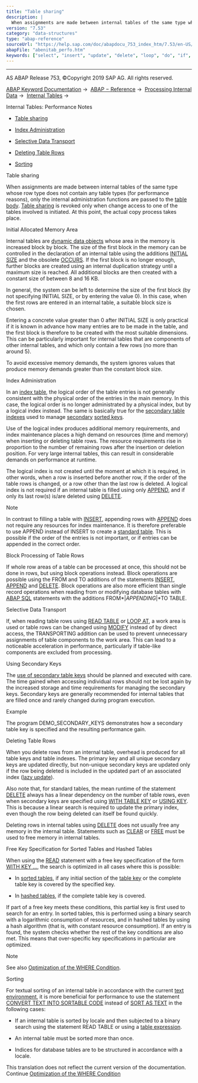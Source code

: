 ```yaml
---
title: "Table sharing"
description: |
  When assignments are made between internal tables of the same type whose row type does not contain any table types (for performance reasons), only the internal administration functions are passed to the table body(https://help.sap.com/doc/abapdocu_753_index_htm/7.53/en-US/abentable_body_glosry.htm
version: "7.53"
category: "data-structures"
type: "abap-reference"
sourceUrl: "https://help.sap.com/doc/abapdocu_753_index_htm/7.53/en-US/abenitab_perfo.htm"
abapFile: "abenitab_perfo.htm"
keywords: ["select", "insert", "update", "delete", "loop", "do", "if", "case", "try", "data", "types", "internal-table", "abenitab", "perfo"]
---
```


* * *

AS ABAP Release 753, ©Copyright 2019 SAP AG. All rights reserved.

[ABAP Keyword Documentation](https://help.sap.com/doc/abapdocu_753_index_htm/7.53/en-US/abenabap.htm) →  [ABAP − Reference](https://help.sap.com/doc/abapdocu_753_index_htm/7.53/en-US/abenabap_reference.htm) →  [Processing Internal Data](https://help.sap.com/doc/abapdocu_753_index_htm/7.53/en-US/abenabap_data_working.htm) →  [Internal Tables](https://help.sap.com/doc/abapdocu_753_index_htm/7.53/en-US/abenitab.htm) → 

Internal Tables: Performance Notes

-   [Table sharing](#abenitab-perfo-1--------initial-allocated-memory-area---@ITOC@@ABENITAB_PERFO_2)

-   [Index Administration](#abenitab-perfo-3--------block-processing-of-table-rows---@ITOC@@ABENITAB_PERFO_4)

-   [Selective Data Transport](#abenitab-perfo-5--------using-secondary-keys---@ITOC@@ABENITAB_PERFO_6)

-   [Deleting Table Rows](#abenitab-perfo-7--------free-key-specification-for-sorted-tables-and-hashed-tables---@ITOC@@ABENITAB_PERFO_8)

-   [Sorting](#@@ITOC@@ABENITAB_PERFO_9)

Table sharing

When assignments are made between internal tables of the same type whose row type does not contain any table types (for performance reasons), only the internal administration functions are passed to the [table body](https://help.sap.com/doc/abapdocu_753_index_htm/7.53/en-US/abentable_body_glosry.htm "Glossary Entry"). [Table sharing](https://help.sap.com/doc/abapdocu_753_index_htm/7.53/en-US/abentable_sharing_glosry.htm "Glossary Entry") is revoked only when change access to one of the tables involved is initiated. At this point, the actual copy process takes place.

Initial Allocated Memory Area

Internal tables are [dynamic data objects](https://help.sap.com/doc/abapdocu_753_index_htm/7.53/en-US/abendynamic_data_object_glosry.htm "Glossary Entry") whose area in the memory is increased block by block. The size of the first block in the memory can be controlled in the declaration of an internal table using the additions [INITIAL SIZE](https://help.sap.com/doc/abapdocu_753_index_htm/7.53/en-US/abaptypes_itab.htm) and the obsolete [OCCURS](https://help.sap.com/doc/abapdocu_753_index_htm/7.53/en-US/abapdata_occurs.htm). If the first block is no longer enough, further blocks are created using an internal duplication strategy until a maximum size is reached. All additional blocks are then created with a constant size of between 8 and 16 KB.

In general, the system can be left to determine the size of the first block (by not specifying INITIAL SIZE, or by entering the value 0). In this case, when the first rows are entered in an internal table, a suitable block size is chosen.

Entering a concrete value greater than 0 after INITIAL SIZE is only practical if it is known in advance how many entries are to be made in the table, and the first block is therefore to be created with the most suitable dimensions. This can be particularly important for internal tables that are components of other internal tables, and which only contain a few rows (no more than around 5).

To avoid excessive memory demands, the system ignores values that produce memory demands greater than the constant block size.

Index Administration

In an [index table](https://help.sap.com/doc/abapdocu_753_index_htm/7.53/en-US/abenindex_table_glosry.htm "Glossary Entry"), the logical order of the table entries is not generally consistent with the physical order of the entries in the main memory. In this case, the logical order is no longer administrated by a physical index, but by a logical index instead. The same is basically true for the [secondary table indexes](https://help.sap.com/doc/abapdocu_753_index_htm/7.53/en-US/abensecondary_table_index_glosry.htm "Glossary Entry") used to manage [secondary](https://help.sap.com/doc/abapdocu_753_index_htm/7.53/en-US/abensecondary_table_key_glosry.htm "Glossary Entry") [sorted keys](https://help.sap.com/doc/abapdocu_753_index_htm/7.53/en-US/abensorted_key_glosry.htm "Glossary Entry").

Use of the logical index produces additional memory requirements, and index maintenance places a high demand on resources (time and memory) when inserting or deleting table rows. The resource requirements rise in proportion to the number of remaining rows after the insertion or deletion position. For very large internal tables, this can result in considerable demands on performance at runtime.

The logical index is not created until the moment at which it is required, in other words, when a row is inserted before another row, if the order of the table rows is changed, or a row other than the last row is deleted. A logical index is not required if an internal table is filled using only [APPEND](https://help.sap.com/doc/abapdocu_753_index_htm/7.53/en-US/abapappend.htm), and if only its last row(s) is/are deleted using [DELETE](https://help.sap.com/doc/abapdocu_753_index_htm/7.53/en-US/abapdelete_itab.htm).

Note

In contrast to filling a table with [INSERT](https://help.sap.com/doc/abapdocu_753_index_htm/7.53/en-US/abapinsert_itab.htm), appending rows with [APPEND](https://help.sap.com/doc/abapdocu_753_index_htm/7.53/en-US/abapappend.htm) does not require any resources for index maintenance. It is therefore preferable to use APPEND instead of INSERT to create a [standard table](https://help.sap.com/doc/abapdocu_753_index_htm/7.53/en-US/abenstandard_table_glosry.htm "Glossary Entry"). This is possible if the order of the entries is not important, or if entries can be appended in the correct order.

Block Processing of Table Rows

If whole row areas of a table can be processed at once, this should not be done in rows, but using block operations instead. Block operations are possible using the FROM and TO additions of the statements [INSERT](https://help.sap.com/doc/abapdocu_753_index_htm/7.53/en-US/abapinsert_itab.htm), [APPEND](https://help.sap.com/doc/abapdocu_753_index_htm/7.53/en-US/abapappend.htm) and [DELETE](https://help.sap.com/doc/abapdocu_753_index_htm/7.53/en-US/abapdelete_itab.htm). Block operations are also more efficient than single record operations when reading from or modifying database tables with [ABAP SQL](https://help.sap.com/doc/abapdocu_753_index_htm/7.53/en-US/abenopen_sql_glosry.htm "Glossary Entry") statements with the additions FROM*|*APPENDING*|*TO TABLE.

Selective Data Transport

If, when reading table rows using [READ TABLE](https://help.sap.com/doc/abapdocu_753_index_htm/7.53/en-US/abapread_table.htm) or [LOOP AT](https://help.sap.com/doc/abapdocu_753_index_htm/7.53/en-US/abaploop_at_itab.htm), a work area is used or table rows can be changed using [MODIFY](https://help.sap.com/doc/abapdocu_753_index_htm/7.53/en-US/abapmodify_itab.htm) instead of by direct access, the TRANSPORTING addition can be used to prevent unnecessary assignments of table components to the work area. This can lead to a noticeable acceleration in performance, particularly if table-like components are excluded from processing.

Using Secondary Keys

The [use of secondary table keys](https://help.sap.com/doc/abapdocu_753_index_htm/7.53/en-US/abenitab_key_secondary_usage.htm) should be planned and executed with care. The time gained when accessing individual rows should not be lost again by the increased storage and time requirements for managing the secondary keys. Secondary keys are generally recommended for internal tables that are filled once and rarely changed during program execution.

Example

The program DEMO\_SECONDARY\_KEYS demonstrates how a secondary table key is specified and the resulting performance gain.

Deleting Table Rows

When you delete rows from an internal table, overhead is produced for all table keys and table indexes. The primary key and all unique secondary keys are updated directly, but non-unique secondary keys are updated only if the row being deleted is included in the updated part of an associated index ([lazy update](https://help.sap.com/doc/abapdocu_753_index_htm/7.53/en-US/abenlazy_update_glosry.htm "Glossary Entry")).

Also note that, for standard tables, the mean runtime of the statement [DELETE](https://help.sap.com/doc/abapdocu_753_index_htm/7.53/en-US/abapdelete_itab.htm) always has a linear dependency on the number of table rows, even when secondary keys are specified using [WITH TABLE KEY](https://help.sap.com/doc/abapdocu_753_index_htm/7.53/en-US/abapdelete_itab_key.htm) or [USING KEY](https://help.sap.com/doc/abapdocu_753_index_htm/7.53/en-US/abapdelete_itab_key.htm). This is because a linear search is required to update the primary index, even though the row being deleted can itself be found quickly.

Deleting rows in internal tables using [DELETE](https://help.sap.com/doc/abapdocu_753_index_htm/7.53/en-US/abapdelete_itab.htm) does not usually free any memory in the internal table. Statements such as [CLEAR](https://help.sap.com/doc/abapdocu_753_index_htm/7.53/en-US/abapclear.htm) or [FREE](https://help.sap.com/doc/abapdocu_753_index_htm/7.53/en-US/abapfree_dataobject.htm) must be used to free memory in internal tables.

Free Key Specification for Sorted Tables and Hashed Tables

When using the [READ](https://help.sap.com/doc/abapdocu_753_index_htm/7.53/en-US/abapread_table.htm) statement with a free key specification of the form [WITH KEY ...](https://help.sap.com/doc/abapdocu_753_index_htm/7.53/en-US/abapread_table_free.htm), the search is optimized in all cases where this is possible:

-   In [sorted tables](https://help.sap.com/doc/abapdocu_753_index_htm/7.53/en-US/abensorted_table_glosry.htm "Glossary Entry"), if any initial section of the [table key](https://help.sap.com/doc/abapdocu_753_index_htm/7.53/en-US/abentable_key_glosry.htm "Glossary Entry") or the complete table key is covered by the specified key.

-   In [hashed tables](https://help.sap.com/doc/abapdocu_753_index_htm/7.53/en-US/abenhashed_table_glosry.htm "Glossary Entry"), if the complete table key is covered.

If part of a free key meets these conditions, this partial key is first used to search for an entry. In sorted tables, this is performed using a binary search with a logarithmic consumption of resources, and in hashed tables by using a hash algorithm (that is, with constant resource consumption). If an entry is found, the system checks whether the rest of the key conditions are also met. This means that over-specific key specifications in particular are optimized.

Note

See also [Optimization of the WHERE Condition](https://help.sap.com/doc/abapdocu_753_index_htm/7.53/en-US/abenitab_where_optimization.htm).

Sorting

For textual sorting of an internal table in accordance with the current [text environment](https://help.sap.com/doc/abapdocu_753_index_htm/7.53/en-US/abentext_environment_glosry.htm "Glossary Entry"), it is more beneficial for performance to use the statement [CONVERT TEXT INTO SORTABLE CODE](https://help.sap.com/doc/abapdocu_753_index_htm/7.53/en-US/abapconvert_text.htm) instead of [SORT AS TEXT](https://help.sap.com/doc/abapdocu_753_index_htm/7.53/en-US/abapsort_itab.htm) in the following cases:

-   If an internal table is sorted by locale and then subjected to a binary search using the statement READ TABLE or using a [table expression](https://help.sap.com/doc/abapdocu_753_index_htm/7.53/en-US/abentable_expressions.htm).

-   An internal table must be sorted more than once.

-   Indices for database tables are to be structured in accordance with a locale.

This translation does not reflect the current version of the documentation.
Continue
[Optimization of the WHERE Condition](https://help.sap.com/doc/abapdocu_753_index_htm/7.53/en-US/abenitab_where_optimization.htm)